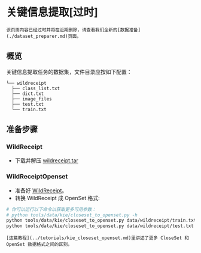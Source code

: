 # 关键信息提取\[过时\]

```{warning}
该页面内容已经过时并将在近期删除，请查看我们全新的[数据准备](./dataset_preparer.md)页面。
```

## 概览

关键信息提取任务的数据集，文件目录应按如下配置：

```text
└── wildreceipt
  ├── class_list.txt
  ├── dict.txt
  ├── image_files
  ├── test.txt
  └── train.txt
```

## 准备步骤

### WildReceipt

- 下载并解压 [wildreceipt.tar](https://download.openmmlab.com/mmocr/data/wildreceipt.tar)

### WildReceiptOpenset

- 准备好 [WildReceipt](#WildReceipt)。
- 转换 WildReceipt 成 OpenSet 格式:

```bash
# 你可以运行以下命令以获取更多可用参数：
# python tools/data/kie/closeset_to_openset.py -h
python tools/data/kie/closeset_to_openset.py data/wildreceipt/train.txt data/wildreceipt/openset_train.txt
python tools/data/kie/closeset_to_openset.py data/wildreceipt/test.txt data/wildreceipt/openset_test.txt
```

```{note}
[这篇教程](../tutorials/kie_closeset_openset.md)里讲述了更多 CloseSet 和 OpenSet 数据格式之间的区别。
```
